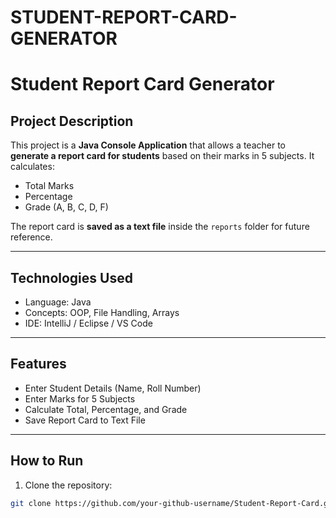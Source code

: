 # STUDENT-REPORT-CARD-GENERATOR
# Student Report Card Generator

## Project Description
This project is a **Java Console Application** that allows a teacher to **generate a report card for students** based on their marks in 5 subjects. It calculates:
- Total Marks
- Percentage
- Grade (A, B, C, D, F)

The report card is **saved as a text file** inside the `reports` folder for future reference.

---

## Technologies Used
- Language: Java
- Concepts: OOP, File Handling, Arrays
- IDE: IntelliJ / Eclipse / VS Code

---

## Features
- Enter Student Details (Name, Roll Number)
- Enter Marks for 5 Subjects
- Calculate Total, Percentage, and Grade
- Save Report Card to Text File

---

## How to Run
1. Clone the repository:
```bash
git clone https://github.com/your-github-username/Student-Report-Card.git
